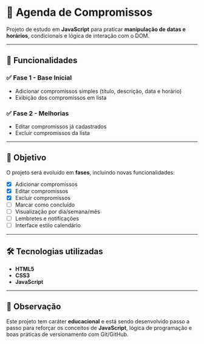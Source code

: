 # 📅 Agenda de Compromissos

Projeto de estudo em **JavaScript** para praticar **manipulação de datas e horários**, condicionais e lógica de interação com o DOM.

---

## 🚀 Funcionalidades

### ✅ Fase 1 - Base Inicial
- Adicionar compromissos simples (título, descrição, data e horário)
- Exibição dos compromissos em lista

### ✅ Fase 2 - Melhorias
- Editar compromissos já cadastrados
- Excluir compromissos da lista 

---

## 🎯 Objetivo
O projeto será evoluído em **fases**, incluindo novas funcionalidades:
- [x] Adicionar compromissos  
- [x] Editar compromissos  
- [x] Excluir compromissos  
- [ ] Marcar como concluído  
- [ ] Visualização por dia/semana/mês  
- [ ] Lembretes e notificações  
- [ ] Interface estilo calendário 

---

## 🛠️ Tecnologias utilizadas  

- **HTML5**  
- **CSS3**  
- **JavaScript**  

---

## 📌 Observação  

Este projeto tem caráter **educacional** e está sendo desenvolvido passo a passo para reforçar os conceitos de **JavaScript**, lógica de programação e boas práticas de versionamento com Git/GitHub.  